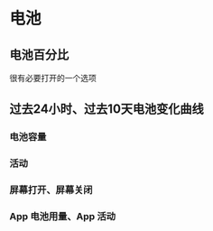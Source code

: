# 电池

## 电池百分比

很有必要打开的一个选项

## 过去24小时、过去10天电池变化曲线

### 电池容量

### 活动

### 屏幕打开、屏幕关闭

### App 电池用量、App 活动